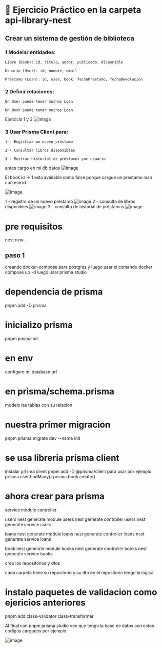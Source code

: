# 🎯 Ejercicio Práctico en la carpeta api-library-nest

##  Crear un sistema de gestión de biblioteca

### 1 Modelar entidades:

    Libro (Book): id, titulo, autor, publicado, disponible

    Usuario (User): id, nombre, email

    Préstamo (Loan): id, user, book, fechaPrestamo, fechaDevolucion


### 2  Definir relaciones:

    Un User puede tener muchos Loan

    Un Book puede tener muchos Loan

Ejercicio 1 y 2
![image](./images/ejercicio1.PNG)

### 3 Usar Prisma Client para:

    1 - Registrar un nuevo préstamo

    2 - Consultar libros disponibles

    3 - Mostrar historial de préstamos por usuario


antes cargo en mi db datos
![image](./images/userCargado.PNG)

El book id -> 1 esta available como false porque cargue un prestamo loan con ese id 

![image](./images/booksCargados.PNG)


1 - registro de un nuevo préstamo
![image](./images/registroLoan.PNG)
2 - consulta de libros disponibles
![image](./images/consultaBooks.PNG)
3 - consulta de historial de préstamos
![image](./images/consultaLoans.PNG)


# pre requisitos
nest new .

## paso 1

creando docker-compose para postgres y luego usar el comando docker compose up -d
luego usar prisma studio


 # dependencia de prisma
 pnpm add -D prisma


 # inicializo prisma
pnpm prisma init


 # en env 
 configuro mi database url

 # en prisma/schema.prisma

modelo las tablas con su relacion

# nuestra primer migracion 
pnpm prisma migrate dev --name init


# se usa libreria prisma client
instalar prisma client
pnpm add -D @prisma/client
para usar por ejemplo 
prisma.user.findMany()
prisma.book.create()


# ahora crear para prisma 
service
module
controller 

users
nest generate module users
nest generate controller users
nest generate service users


loans
nest generate module loans
nest generate controller loans
nest generate service loans

book
nest generate module books
nest generate controller books
nest generate service books

creo los repositorios y dtos

cada carpeta tiene su repositorio y su dto
en el repositorio tengo la logica

# instalo paquetes de validacion como ejericios anteriores
pnpm add class-validator class-transformer


Al final con pnpm prisma studio veo que tengo la base de datos
con estos codigos cargados 
por ejemplo 

![image](./images/cargauser.PNG)

